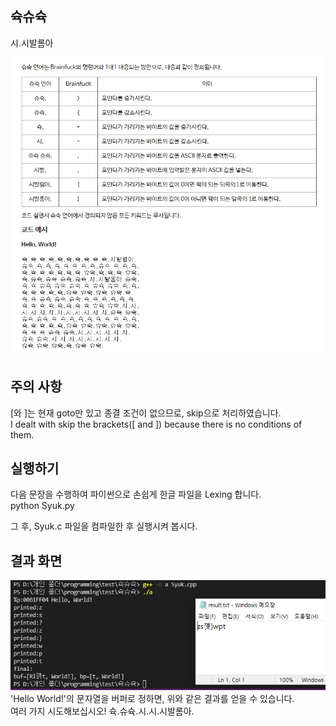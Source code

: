 ## 슉슈슉
시.시발롬아  

![explanation](./img/1626513742832.jpg)  

## 주의 사항
[와 ]는 현재 goto만 있고 종결 조건이 없으므로, skip으로 처리하였습니다.  
I dealt with skip the brackets([ and ]) because there is no conditions of them.

## 실행하기
다음 문장을 수행하여 파이썬으로 손쉽게 한글 파일을 Lexing 합니다.  
    python Syuk.py  

그 후, Syuk.c 파일을 컴파일한 후 실행시켜 봅시다.

## 결과 화면
![result](./img/result.png)  
'Hello World!'의 문자열을 버퍼로 정하면, 위와 같은 결과를 얻을 수 있습니다.  
여러 가지 시도해보십시오! 슉.슈슉.시.시.시발롬아.

